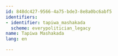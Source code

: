 ```yaml
---
id: 848dc427-9566-4a75-bde3-8e8a0bc6abf5
identifiers:
- identifier: tapiwa_mashakada
  scheme: everypolitician_legacy
name: Tapiwa Mashakada
lang: en

---
```

